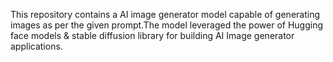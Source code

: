 This repository contains a AI image generator model capable of generating images as per the given prompt.The model leveraged the power of Hugging face models & stable diffusion library for building AI Image generator applications.
